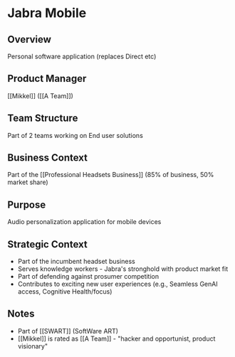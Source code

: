 # Jabra Mobile

## Overview
Personal software application (replaces Direct etc)

## Product Manager
[[Mikkel]] ([[A Team]])

## Team Structure
Part of 2 teams working on End user solutions

## Business Context
Part of the [[Professional Headsets Business]] (85% of business, 50% market share)

## Purpose
Audio personalization application for mobile devices

## Strategic Context
- Part of the incumbent headset business
- Serves knowledge workers - Jabra's stronghold with product market fit
- Part of defending against prosumer competition
- Contributes to exciting new user experiences (e.g., Seamless GenAI access, Cognitive Health/focus)

## Notes
- Part of [[SWART]] (SoftWare ART)
- [[Mikkel]] is rated as [[A Team]] - "hacker and opportunist, product visionary"